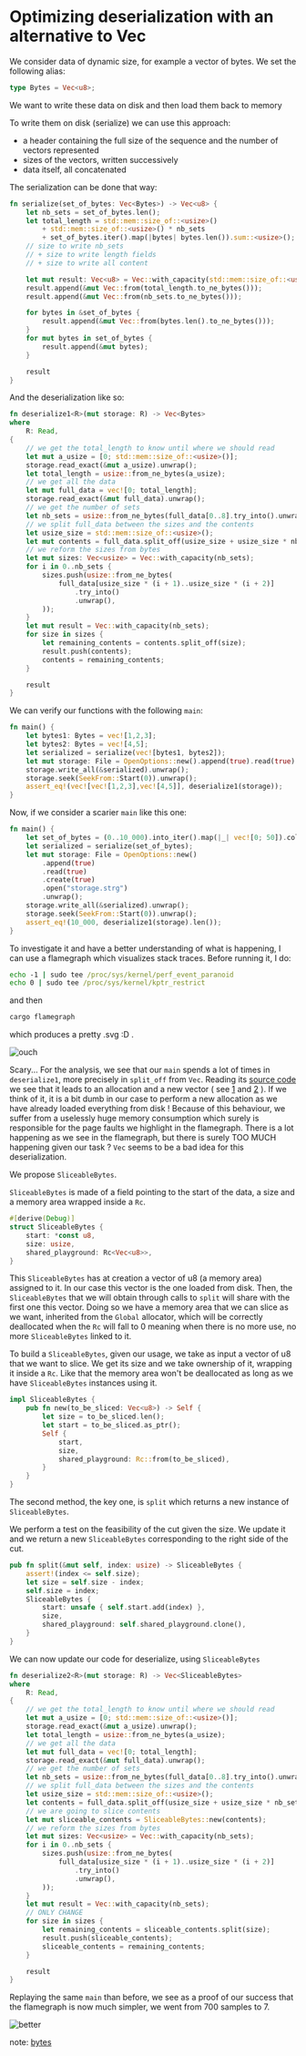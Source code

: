 # Optimizing deserialization with an alternative to Vec

We consider data of dynamic size, for example a vector of bytes.
We set the following alias:

```rust
type Bytes = Vec<u8>;
```

We want to write these data on disk and then load them back to memory

To write them on disk (serialize) we can use this approach:

* a header containing the full size of the sequence and the number of vectors represented
* sizes of the vectors, written successively
* data itself, all concatenated

The serialization can be done that way:

```rust
fn serialize(set_of_bytes: Vec<Bytes>) -> Vec<u8> {
    let nb_sets = set_of_bytes.len();
    let total_length = std::mem::size_of::<usize>()
        + std::mem::size_of::<usize>() * nb_sets
        + set_of_bytes.iter().map(|bytes| bytes.len()).sum::<usize>();
    // size to write nb_sets
    // + size to write length fields
    // + size to write all content

    let mut result: Vec<u8> = Vec::with_capacity(std::mem::size_of::<usize>() + total_length);
    result.append(&mut Vec::from(total_length.to_ne_bytes()));
    result.append(&mut Vec::from(nb_sets.to_ne_bytes()));

    for bytes in &set_of_bytes {
        result.append(&mut Vec::from(bytes.len().to_ne_bytes()));
    }
    for mut bytes in set_of_bytes {
        result.append(&mut bytes);
    }

    result
}
```

And the deserialization like so:

```rust
fn deserialize1<R>(mut storage: R) -> Vec<Bytes>
where
    R: Read,
{
    // we get the total_length to know until where we should read
    let mut a_usize = [0; std::mem::size_of::<usize>()];
    storage.read_exact(&mut a_usize).unwrap();
    let total_length = usize::from_ne_bytes(a_usize);
    // we get all the data
    let mut full_data = vec![0; total_length];
    storage.read_exact(&mut full_data).unwrap();
    // we get the number of sets
    let nb_sets = usize::from_ne_bytes(full_data[0..8].try_into().unwrap());
    // we split full_data between the sizes and the contents
    let usize_size = std::mem::size_of::<usize>();
    let mut contents = full_data.split_off(usize_size + usize_size * nb_sets);
    // we reform the sizes from bytes
    let mut sizes: Vec<usize> = Vec::with_capacity(nb_sets);
    for i in 0..nb_sets {
        sizes.push(usize::from_ne_bytes(
            full_data[usize_size * (i + 1)..usize_size * (i + 2)]
                .try_into()
                .unwrap(),
        ));
    }
    let mut result = Vec::with_capacity(nb_sets);
    for size in sizes {
        let remaining_contents = contents.split_off(size);
        result.push(contents);
        contents = remaining_contents;
    }

    result
}
```

We can verify our functions with the following ```main```:

```rust
fn main() {
    let bytes1: Bytes = vec![1,2,3];
    let bytes2: Bytes = vec![4,5];
    let serialized = serialize(vec![bytes1, bytes2]);
    let mut storage: File = OpenOptions::new().append(true).read(true).create(true).open("storage.strg").unwrap();
    storage.write_all(&serialized).unwrap();
    storage.seek(SeekFrom::Start(0)).unwrap();
    assert_eq!(vec![vec![1,2,3],vec![4,5]], deserialize1(storage));
}
```

Now, if we consider a scarier ```main``` like this one:

```rust
fn main() {
    let set_of_bytes = (0..10_000).into_iter().map(|_| vec![0; 50]).collect();
    let serialized = serialize(set_of_bytes);
    let mut storage: File = OpenOptions::new()
        .append(true)
        .read(true)
        .create(true)
        .open("storage.strg")
        .unwrap();
    storage.write_all(&serialized).unwrap();
    storage.seek(SeekFrom::Start(0)).unwrap();
    assert_eq!(10_000, deserialize1(storage).len());
}
```

To investigate it and have a better understanding of what is happening, I can use a flamegraph which visualizes stack traces. Before running it, I do:
```cmd
echo -1 | sudo tee /proc/sys/kernel/perf_event_paranoid
echo 0 | sudo tee /proc/sys/kernel/kptr_restrict
```

and then
```cmd 
cargo flamegraph
```
which produces a pretty .svg :D .

![ouch](https://github.com/TC5027/blog/blob/master/pngs/bad.svg)

Scary... For the analysis, we see that our ```main``` spends a lot of times in ```deserialize1```, more precisely in ```split_off``` from ```Vec```. Reading its [source code](https://doc.rust-lang.org/src/alloc/vec/mod.rs.html#1928-1930) we see that it leads to an allocation and a new vector ( see [1](https://doc.rust-lang.org/beta/src/alloc/raw_vec.rs.html#132) and [2](https://doc.rust-lang.org/beta/src/alloc/raw_vec.rs.html#170) ). If we think of it, it is a bit dumb in our case to perform a new allocation as we have already loaded everything from disk ! Because of this behaviour, we suffer from a uselessly huge memory consumption which surely is responsible for the page faults we highlight in the flamegraph.
There is a lot happening as we see in the flamegraph, but there is surely TOO MUCH happening given our task ? ```Vec``` seems to be a bad idea for this deserialization.

We propose ```SliceableBytes```.

```SliceableBytes``` is made of a field pointing to the start of the data, a size and a memory area wrapped inside a ```Rc```.

```rust
#[derive(Debug)]
struct SliceableBytes {
    start: *const u8,
    size: usize,
    shared_playground: Rc<Vec<u8>>,
}
```
This ```SliceableBytes``` has at creation a vector of u8 (a memory area) assigned to it. In our case this vector is the one loaded from disk. Then, the ```SliceableBytes``` that we will obtain through calls to ```split``` will share with the first one this vector.
Doing so we have a memory area that we can slice as we want, inherited from the ```Global``` allocator, which will be correctly deallocated when the ```Rc``` will fall to 0 meaning when there is no more use, no more ```SliceableBytes``` linked to it.

To build a ```SliceableBytes```, given our usage, we take as input a vector of u8 that we want to slice. We get its size and we take ownership of it, wrapping it inside a ```Rc```. Like that the memory area won't be deallocated as long as we have ```SliceableBytes``` instances using it.
```rust
impl SliceableBytes {
    pub fn new(to_be_sliced: Vec<u8>) -> Self {
        let size = to_be_sliced.len();    
        let start = to_be_sliced.as_ptr();
        Self {
            start,
            size,
            shared_playground: Rc::from(to_be_sliced),
        }
    }
}
```
The second method, the key one, is ```split``` which returns a new instance of ```SliceableBytes```.

We perform a test on the feasibility of the cut given the size. We update it and we return a new ```SliceableBytes``` corresponding to the right side of the cut.
```rust
pub fn split(&mut self, index: usize) -> SliceableBytes {
    assert!(index <= self.size);
    let size = self.size - index;
    self.size = index;
    SliceableBytes {
        start: unsafe { self.start.add(index) },
        size,
        shared_playground: self.shared_playground.clone(),
    }
}
```

We can now update our code for deserialize, using ```SliceableBytes```

```rust
fn deserialize2<R>(mut storage: R) -> Vec<SliceableBytes>
where
    R: Read,
{
    // we get the total_length to know until where we should read
    let mut a_usize = [0; std::mem::size_of::<usize>()];
    storage.read_exact(&mut a_usize).unwrap();
    let total_length = usize::from_ne_bytes(a_usize);
    // we get all the data
    let mut full_data = vec![0; total_length];
    storage.read_exact(&mut full_data).unwrap();
    // we get the number of sets
    let nb_sets = usize::from_ne_bytes(full_data[0..8].try_into().unwrap());
    // we split full_data between the sizes and the contents
    let usize_size = std::mem::size_of::<usize>();
    let contents = full_data.split_off(usize_size + usize_size * nb_sets);
    // we are going to slice contents
    let mut sliceable_contents = SliceableBytes::new(contents);
    // we reform the sizes from bytes
    let mut sizes: Vec<usize> = Vec::with_capacity(nb_sets);
    for i in 0..nb_sets {
        sizes.push(usize::from_ne_bytes(
            full_data[usize_size * (i + 1)..usize_size * (i + 2)]
                .try_into()
                .unwrap(),
        ));
    }
    let mut result = Vec::with_capacity(nb_sets);
    // ONLY CHANGE
    for size in sizes {
        let remaining_contents = sliceable_contents.split(size);
        result.push(sliceable_contents);
        sliceable_contents = remaining_contents;
    }

    result
}
```

Replaying the same ```main``` than before, we see as a proof of our success that the flamegraph is now much simpler, we went from 700 samples to 7.

![better](https://github.com/TC5027/blog/blob/master/pngs/good.svg)

note: [bytes](https://crates.io/crates/bytes)
